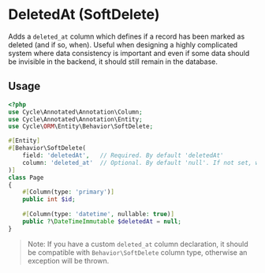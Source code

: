 # DeletedAt (SoftDelete)

Adds a `deleted_at` column which defines if a record has been marked as deleted (and if so, when). Useful when designing
a highly complicated system where data consistency is important and even if some data should be invisible in the
backend, it should still remain in the database.

## Usage

```php
<?php
use Cycle\Annotated\Annotation\Column;
use Cycle\Annotated\Annotation\Entity;
use Cycle\ORM\Entity\Behavior\SoftDelete;

#[Entity]
#[Behavior\SoftDelete(
    field: 'deletedAt',   // Required. By default 'deletedAt' 
    column: 'deleted_at'  // Optional. By default 'null'. If not set, will be used information from property declaration.
)]
class Page
{
    #[Column(type: 'primary')]
    public int $id;
        
    #[Column(type: 'datetime', nullable: true)]
    public ?\DateTimeImmutable $deletedAt = null;
}
```

> Note: If you have a custom `deleted_at` column declaration, it should be compatible with `Behavior\SoftDelete` column 
> type, otherwise an exception will be thrown.
